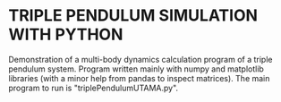 # TRIPLE PENDULUM SIMULATION WITH PYTHON
Demonstration of a multi-body dynamics calculation program of a triple pendulum system. Program written mainly with numpy and matplotlib libraries (with a minor help from pandas to inspect matrices). 
The main program to run is "triplePendulumUTAMA.py". 
